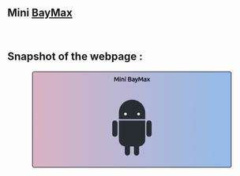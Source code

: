 ## Mini [BayMax](https://disney.fandom.com/wiki/Baymax)

<br>

## Snapshot of the webpage :

<p align="center">
<img src="Img/Snap.png" alt="Snapshot Of WebPage" width="80%"> 
</p>
